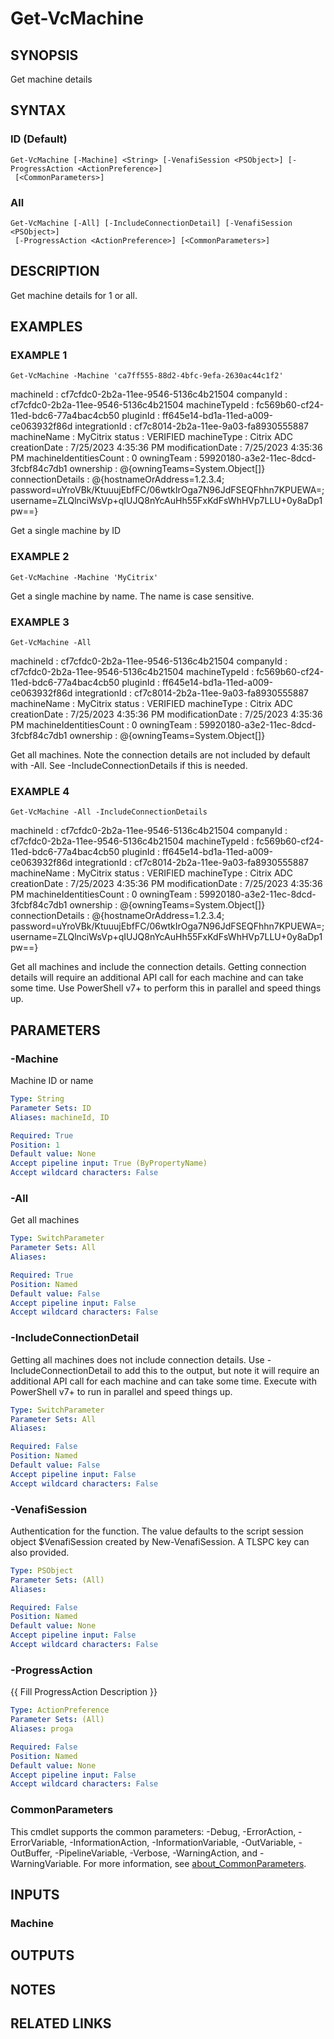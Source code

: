 # Get-VcMachine

## SYNOPSIS
Get machine details

## SYNTAX

### ID (Default)
```
Get-VcMachine [-Machine] <String> [-VenafiSession <PSObject>] [-ProgressAction <ActionPreference>]
 [<CommonParameters>]
```

### All
```
Get-VcMachine [-All] [-IncludeConnectionDetail] [-VenafiSession <PSObject>]
 [-ProgressAction <ActionPreference>] [<CommonParameters>]
```

## DESCRIPTION
Get machine details for 1 or all.

## EXAMPLES

### EXAMPLE 1
```
Get-VcMachine -Machine 'ca7ff555-88d2-4bfc-9efa-2630ac44c1f2'
```

machineId              : cf7cfdc0-2b2a-11ee-9546-5136c4b21504
companyId              : cf7cfdc0-2b2a-11ee-9546-5136c4b21504
machineTypeId          : fc569b60-cf24-11ed-bdc6-77a4bac4cb50
pluginId               : ff645e14-bd1a-11ed-a009-ce063932f86d
integrationId          : cf7c8014-2b2a-11ee-9a03-fa8930555887
machineName            : MyCitrix
status                 : VERIFIED
machineType            : Citrix ADC
creationDate           : 7/25/2023 4:35:36 PM
modificationDate       : 7/25/2023 4:35:36 PM
machineIdentitiesCount : 0
owningTeam             : 59920180-a3e2-11ec-8dcd-3fcbf84c7db1
ownership              : @{owningTeams=System.Object\[\]}
connectionDetails      : @{hostnameOrAddress=1.2.3.4; password=uYroVBk/KtuuujEbfFC/06wtkIrOga7N96JdFSEQFhhn7KPUEWA=;
                         username=ZLQlnciWsVp+qIUJQ8nYcAuHh55FxKdFsWhHVp7LLU+0y8aDp1pw==}

Get a single machine by ID

### EXAMPLE 2
```
Get-VcMachine -Machine 'MyCitrix'
```

Get a single machine by name. 
The name is case sensitive.

### EXAMPLE 3
```
Get-VcMachine -All
```

machineId              : cf7cfdc0-2b2a-11ee-9546-5136c4b21504
companyId              : cf7cfdc0-2b2a-11ee-9546-5136c4b21504
machineTypeId          : fc569b60-cf24-11ed-bdc6-77a4bac4cb50
pluginId               : ff645e14-bd1a-11ed-a009-ce063932f86d
integrationId          : cf7c8014-2b2a-11ee-9a03-fa8930555887
machineName            : MyCitrix
status                 : VERIFIED
machineType            : Citrix ADC
creationDate           : 7/25/2023 4:35:36 PM
modificationDate       : 7/25/2023 4:35:36 PM
machineIdentitiesCount : 0
owningTeam             : 59920180-a3e2-11ec-8dcd-3fcbf84c7db1
ownership              : @{owningTeams=System.Object\[\]}

Get all machines. 
Note the connection details are not included by default with -All.
See -IncludeConnectionDetails if this is needed.

### EXAMPLE 4
```
Get-VcMachine -All -IncludeConnectionDetails
```

machineId              : cf7cfdc0-2b2a-11ee-9546-5136c4b21504
companyId              : cf7cfdc0-2b2a-11ee-9546-5136c4b21504
machineTypeId          : fc569b60-cf24-11ed-bdc6-77a4bac4cb50
pluginId               : ff645e14-bd1a-11ed-a009-ce063932f86d
integrationId          : cf7c8014-2b2a-11ee-9a03-fa8930555887
machineName            : MyCitrix
status                 : VERIFIED
machineType            : Citrix ADC
creationDate           : 7/25/2023 4:35:36 PM
modificationDate       : 7/25/2023 4:35:36 PM
machineIdentitiesCount : 0
owningTeam             : 59920180-a3e2-11ec-8dcd-3fcbf84c7db1
ownership              : @{owningTeams=System.Object\[\]}
connectionDetails      : @{hostnameOrAddress=1.2.3.4; password=uYroVBk/KtuuujEbfFC/06wtkIrOga7N96JdFSEQFhhn7KPUEWA=;
                         username=ZLQlnciWsVp+qIUJQ8nYcAuHh55FxKdFsWhHVp7LLU+0y8aDp1pw==}

Get all machines and include the connection details.
Getting connection details will require an additional API call for each machine and can take some time.
Use PowerShell v7+ to perform this in parallel and speed things up.

## PARAMETERS

### -Machine
Machine ID or name

```yaml
Type: String
Parameter Sets: ID
Aliases: machineId, ID

Required: True
Position: 1
Default value: None
Accept pipeline input: True (ByPropertyName)
Accept wildcard characters: False
```

### -All
Get all machines

```yaml
Type: SwitchParameter
Parameter Sets: All
Aliases:

Required: True
Position: Named
Default value: False
Accept pipeline input: False
Accept wildcard characters: False
```

### -IncludeConnectionDetail
Getting all machines does not include connection details.
Use -IncludeConnectionDetail to add this to the output, but note it will require an additional API call for each machine and can take some time.
Execute with PowerShell v7+ to run in parallel and speed things up.

```yaml
Type: SwitchParameter
Parameter Sets: All
Aliases:

Required: False
Position: Named
Default value: False
Accept pipeline input: False
Accept wildcard characters: False
```

### -VenafiSession
Authentication for the function.
The value defaults to the script session object $VenafiSession created by New-VenafiSession.
A TLSPC key can also provided.

```yaml
Type: PSObject
Parameter Sets: (All)
Aliases:

Required: False
Position: Named
Default value: None
Accept pipeline input: False
Accept wildcard characters: False
```

### -ProgressAction
{{ Fill ProgressAction Description }}

```yaml
Type: ActionPreference
Parameter Sets: (All)
Aliases: proga

Required: False
Position: Named
Default value: None
Accept pipeline input: False
Accept wildcard characters: False
```

### CommonParameters
This cmdlet supports the common parameters: -Debug, -ErrorAction, -ErrorVariable, -InformationAction, -InformationVariable, -OutVariable, -OutBuffer, -PipelineVariable, -Verbose, -WarningAction, and -WarningVariable. For more information, see [about_CommonParameters](http://go.microsoft.com/fwlink/?LinkID=113216).

## INPUTS

### Machine
## OUTPUTS

## NOTES

## RELATED LINKS
